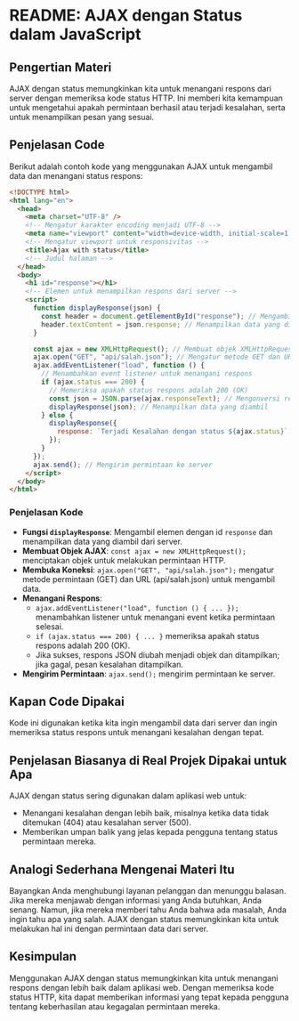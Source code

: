 # README: AJAX dengan Status dalam JavaScript

## Pengertian Materi

AJAX dengan status memungkinkan kita untuk menangani respons dari server dengan memeriksa kode status HTTP. Ini memberi kita kemampuan untuk mengetahui apakah permintaan berhasil atau terjadi kesalahan, serta untuk menampilkan pesan yang sesuai.

## Penjelasan Code

Berikut adalah contoh kode yang menggunakan AJAX untuk mengambil data dan menangani status respons:

```html
<!DOCTYPE html>
<html lang="en">
  <head>
    <meta charset="UTF-8" />
    <!-- Mengatur karakter encoding menjadi UTF-8 -->
    <meta name="viewport" content="width=device-width, initial-scale=1.0" />
    <!-- Mengatur viewport untuk responsivitas -->
    <title>Ajax with status</title>
    <!-- Judul halaman -->
  </head>
  <body>
    <h1 id="response"></h1>
    <!-- Elemen untuk menampilkan respons dari server -->
    <script>
      function displayResponse(json) {
        const header = document.getElementById("response"); // Mengambil elemen dengan id 'response'
        header.textContent = json.response; // Menampilkan data yang diambil dalam elemen 'response'
      }

      const ajax = new XMLHttpRequest(); // Membuat objek XMLHttpRequest untuk melakukan permintaan
      ajax.open("GET", "api/salah.json"); // Mengatur metode GET dan URL sumber data
      ajax.addEventListener("load", function () {
        // Menambahkan event listener untuk menangani respons
        if (ajax.status === 200) {
          // Memeriksa apakah status respons adalah 200 (OK)
          const json = JSON.parse(ajax.responseText); // Mengonversi respons JSON menjadi objek JavaScript
          displayResponse(json); // Menampilkan data yang diambil
        } else {
          displayResponse({
            response: `Terjadi Kesalahan dengan status ${ajax.status}`, // Menampilkan pesan kesalahan
          });
        }
      });
      ajax.send(); // Mengirim permintaan ke server
    </script>
  </body>
</html>
```

### Penjelasan Kode

- **Fungsi `displayResponse`**: Mengambil elemen dengan id `response` dan menampilkan data yang diambil dari server.
- **Membuat Objek AJAX**: `const ajax = new XMLHttpRequest();` menciptakan objek untuk melakukan permintaan HTTP.
- **Membuka Koneksi**: `ajax.open("GET", "api/salah.json");` mengatur metode permintaan (GET) dan URL (api/salah.json) untuk mengambil data.
- **Menangani Respons**:
  - `ajax.addEventListener("load", function () { ... });` menambahkan listener untuk menangani event ketika permintaan selesai.
  - `if (ajax.status === 200) { ... }` memeriksa apakah status respons adalah 200 (OK).
  - Jika sukses, respons JSON diubah menjadi objek dan ditampilkan; jika gagal, pesan kesalahan ditampilkan.
- **Mengirim Permintaan**: `ajax.send();` mengirim permintaan ke server.

## Kapan Code Dipakai

Kode ini digunakan ketika kita ingin mengambil data dari server dan ingin memeriksa status respons untuk menangani kesalahan dengan tepat.

## Penjelasan Biasanya di Real Projek Dipakai untuk Apa

AJAX dengan status sering digunakan dalam aplikasi web untuk:

- Menangani kesalahan dengan lebih baik, misalnya ketika data tidak ditemukan (404) atau kesalahan server (500).
- Memberikan umpan balik yang jelas kepada pengguna tentang status permintaan mereka.

## Analogi Sederhana Mengenai Materi Itu

Bayangkan Anda menghubungi layanan pelanggan dan menunggu balasan. Jika mereka menjawab dengan informasi yang Anda butuhkan, Anda senang. Namun, jika mereka memberi tahu Anda bahwa ada masalah, Anda ingin tahu apa yang salah. AJAX dengan status memungkinkan kita untuk melakukan hal ini dengan permintaan data dari server.

## Kesimpulan

Menggunakan AJAX dengan status memungkinkan kita untuk menangani respons dengan lebih baik dalam aplikasi web. Dengan memeriksa kode status HTTP, kita dapat memberikan informasi yang tepat kepada pengguna tentang keberhasilan atau kegagalan permintaan mereka.
